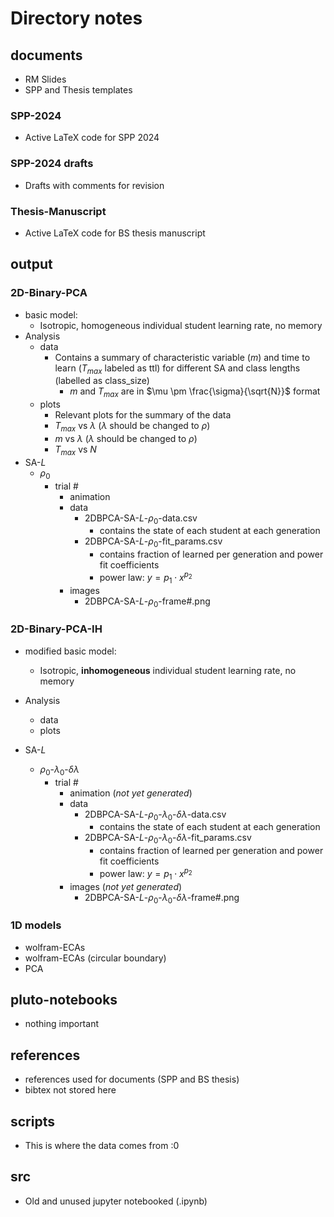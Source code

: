 # Directory notes

## documents

- RM Slides
- SPP and Thesis templates
  
### SPP-2024

- Active LaTeX code for SPP 2024
  
### SPP-2024 drafts

- Drafts with comments for revision
  
### Thesis-Manuscript

- Active LaTeX code for BS thesis manuscript

## output

### 2D-Binary-PCA

- basic model:
  - Isotropic, homogeneous individual student learning rate, no memory
- Analysis
  - data
    - Contains a summary of characteristic variable ($m$) and time to learn ($T_{max}$ labeled as ttl) for different SA and class lengths (labelled as class_size)
      - $m$ and $T_{max}$ are in $\mu \pm \frac{\sigma}{\sqrt{N}}$ format
  - plots
    - Relevant plots for the summary of the data
    - $T_{max}$ vs $\lambda$ ($\lambda$ should be changed to $\rho$)
    - $m$ vs $\lambda$ ($\lambda$ should be changed to $\rho$)
    - $T_{max}$ vs $N$
- SA-$L$ 
  - $\rho_0$
    - trial #
      - animation
      - data
        - 2DBPCA-SA-$L$-$\rho_0$-data.csv
          - contains the state of each student at each generation
        - 2DBPCA-SA-$L$-$\rho_0$-fit_params.csv
          - contains fraction of learned per generation and power fit coefficients
          - power law: $y = p_1 \cdot x ^{p_2}$
      - images
        - 2DBPCA-SA-$L$-$\rho_0$-frame#.png
  
### 2D-Binary-PCA-IH

- modified basic model:
  - Isotropic, **inhomogeneous** individual student learning rate, no memory
- Analysis
  - data
  - plots

- SA-$L$
  - $\rho_0$-$\lambda_0$-$\delta\lambda$
    - trial #
      - animation (*not yet generated*)
      - data
        - 2DBPCA-SA-$L$-$\rho_0$-$\lambda_0$-$\delta\lambda$-data.csv
          - contains the state of each student at each generation
        - 2DBPCA-SA-$L$-$\rho_0$-$\lambda_0$-$\delta\lambda$-fit_params.csv
          - contains fraction of learned per generation and power fit coefficients
          - power law: $y = p_1 \cdot x ^{p_2}$
      - images (*not yet generated*)
        - 2DBPCA-SA-$L$-$\rho_0$-$\lambda_0$-$\delta\lambda$-frame#.png

### 1D models

- wolfram-ECAs
- wolfram-ECAs (circular boundary)
- PCA
  
## pluto-notebooks

- nothing important
  
## references

- references used for documents (SPP and BS thesis)
- bibtex not stored here
  
## scripts

- This is where the data comes from :0
  
## src

- Old and unused jupyter notebooked (.ipynb)